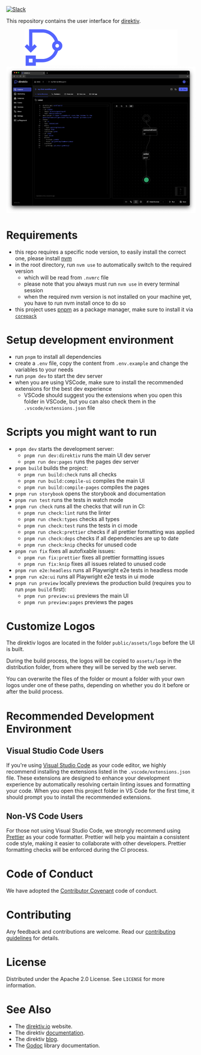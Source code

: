 [![Slack](https://img.shields.io/badge/Slack-Join%20Direktiv-4a154b?style=flat&logo=slack)](https://join.slack.com/t/direktiv-io/shared_invite/zt-zf7gmfaa-rYxxBiB9RpuRGMuIasNO~g)

This repository contains the user interface for [direktiv](https://github.com/direktiv/direktiv).

<div align="center">
  <picture>
    <source media="(prefers-color-scheme: dark)" srcset="assets/images/logo-dark.png">
    <source media="(prefers-color-scheme: light)" srcset="assets/images/logo-light.png">
    <img alt="direktiv logo" src="assets/images/logo-dark.png">
</picture>
</div>
<picture>
  <source media="(prefers-color-scheme: dark)" srcset="assets/images/screenshot-dark.png">
  <source media="(prefers-color-scheme: light)" srcset="assets/images/screenshot-light.png">
  <img alt="direktiv ui" src="assets/images/screenshot-dark.png">
</picture>

# Requirements

- this repo requires a specific node version, to easily install the correct one, please install [nvm](https://github.com/nvm-sh/nvm)
- in the root directory, run `nvm use` to automatically switch to the required version
  - which will be read from `.nvmrc` file
  - please note that you always must run `nvm use` in every terminal session
  - when the required nvm version is not installed on your machine yet, you have to run nvm install once to do so
- this project uses [pnpm](https://pnpm.io/) as a package manager, make sure to install it via [`corepack`](https://pnpm.io/installation#using-corepack)

# Setup development environment

- run `pnpm` to install all dependencies
- create a `.env` file, copy the content from `.env.example` and change the variables to your needs
- run `pnpm dev` to start the dev server
- when you are using VSCode, make sure to install the recommended extensions for the best dev experience
  - VSCode should suggest you the extensions when you open this folder in VSCode, but you can also check them in the `.vscode/extensions.json` file

# Scripts you might want to run

- `pnpm dev` starts the development server:
  - `pnpm run dev:direktiv` runs the main UI dev server
  - `pnpm run dev:pages` runs the pages dev server
- `pnpm build` builds the project:
  - `pnpm run build:check` runs all checks
  - `pnpm run build:compile-ui` compiles the main UI
  - `pnpm run build:compile-pages` compiles the pages
- `pnpm run storybook` opens the storybook and documentation
- `pnpm run test` runs the tests in watch mode
- `pnpm run check` runs all the checks that will run in CI:
  - `pnpm run check:lint` runs the linter
  - `pnpm run check:types` checks all types
  - `pnpm run check:test` runs the tests in ci mode
  - `pnpm run check:prettier` checks if all prettier formatting was applied
  - `pnpm run check:deps` checks if all dependencies are up to date
  - `pnpm run check:knip` checks for unused code
- `pnpm run fix` fixes all autofixable issues:
  - `pnpm run fix:prettier` fixes all prettier formatting issues
  - `pnpm run fix:knip` fixes all issues related to unused code
- `pnpm run e2e:headless` runs all Playwright e2e tests in headless mode
- `pnpm run e2e:ui` runs all Playwright e2e tests in ui mode
- `pnpm run preview` locally previews the production build (requires you to run `pnpm build` first):
  - `pnpm run preview:ui` previews the main UI
  - `pnpm run preview:pages` previews the pages

# Customize Logos

The direktiv logos are located in the folder `public/assets/logo` before the UI is built.

During the build process, the logos will be copied to `assets/logo` in the distribution folder, from where they will be served by the web server.

You can overwrite the files of the folder or mount a folder with your own logos under one of these paths, depending on whether you do it before or after the build process.

# Recommended Development Environment

## Visual Studio Code Users

If you're using [Visual Studio Code](https://code.visualstudio.com/) as your code editor, we highly recommend installing the extensions listed in the `.vscode/extensions.json` file. These extensions are designed to enhance your development experience by automatically resolving certain linting issues and formatting your code. When you open this project folder in VS Code for the first time, it should prompt you to install the recommended extensions.

## Non-VS Code Users

For those not using Visual Studio Code, we strongly recommend using [Prettier](https://prettier.io/) as your code formatter. Prettier will help you maintain a consistent code style, making it easier to collaborate with other developers. Prettier formatting checks will be enforced during the CI process.

# Code of Conduct

We have adopted the [Contributor Covenant](https://github.com/direktiv/.github/blob/master/CODE_OF_CONDUCT.md) code of conduct.

# Contributing

Any feedback and contributions are welcome. Read our [contributing guidelines](https://github.com/direktiv/.github/blob/master/CONTRIBUTING.md) for details.

# License

Distributed under the Apache 2.0 License. See `LICENSE` for more information.

# See Also

- The [direktiv.io](https://direktiv.io/) website.
- The direktiv [documentation](https://docs.direktiv.io/).
- The direktiv [blog](https://blog.direktiv.io/).
- The [Godoc](https://godoc.org/github.com/direktiv/direktiv) library documentation.
